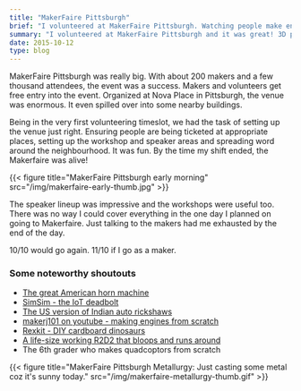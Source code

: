 ```yaml
---
title: "MakerFaire Pittsburgh"
brief: "I volunteered at MakerFaire Pittsburgh. Watching people make engines, robots and artsy things from scrap was great!"
summary: "I volunteered at MakerFaire Pittsburgh and it was great! 3D printers, laser/water cutters and personal metallurgy. I never imagined people would do such things at home!"
date: 2015-10-12
type: blog
---
```


MakerFaire Pittsburgh was really big. With about 200 makers and a few thousand attendees, the event was a success. Makers and volunteers get free entry into the event. Organized at Nova Place in Pittsburgh, the venue was enormous. It even spilled over into some nearby buildings.

Being in the very first volunteering timeslot, we had the task of setting up the venue just right. Ensuring people are being ticketed at appropriate places, setting up the workshop and speaker areas and spreading word around the neighbourhood. It was fun. By the time my shift ended, the Makerfaire was alive!


{{< figure title="MakerFaire Pittsburgh early morning" src="/img/makerfaire-early-thumb.jpg" >}}

The speaker lineup was impressive and the workshops were useful too. There was no way I could cover everything in the one day I planned on going to Makerfaire.  Just talking to the makers had me exhausted by the end of the day.

10/10 would go again. 11/10 if I go as a maker.



### Some noteworthy shoutouts

* [The great American horn machine](https://www.facebook.com/The-Great-American-Horn-Machine-132438136788136/)
* [SimSim - the IoT deadbolt](https://angel.co/simsim)
* [The US version of Indian auto rickshaws](/img/makerfaire-rickshaw.jpg)
* [makerj101 on youtube - making engines from scratch](https://www.youtube.com/user/makerj101)
* [Rexkit - DIY cardboard dinosaurs](/img/makerfaire-rexkit.jpg)
* [A life-size working R2D2 that bloops and runs around](/img/makerfaire-r2d2.jpg)
* The 6th grader who makes quadcoptors from scratch

{{< figure title="MakerFaire Pittsburgh Metallurgy: Just casting some metal coz it's sunny today." src="/img/makerfaire-metallurgy-thumb.gif" >}}
